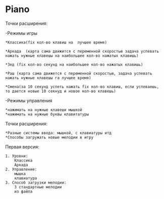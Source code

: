 # Piano

Точки расширения:

-Режимы игры 

	*Классика(fix кол-во клавиш на  лучшее время)	
	
	*Аркада  (карта сама движится с переменной скоростью задача успевать нажать нужные клавешы на наибольшее кол-во нажатых клавишь)
	
	*Зед (fix кол-во секунд на наибольшее кол-во нажатых клавишь)
	
	*Раш (карта сама движется с переменной скоростью, задача успевать нажать нужные клавешы га лучшее время)
	
	*Смена(за 10 секунд успеть нажать fix кол-во клавиш, если успеваешь, то дается новые 10 секнуд и новое кол-во клавешь)
	

-Режимы управления

	*нажимать на нужные клавеши мышкой 
	*нажимать на нужные буквы клавитатуры 

Точки расширения:

	*Разные системы ввода: мышкой, с клавиатуры итд
	*Способы загружать новые мелодии в игру


Первая версия:

	1. Уровни:
		Классика
		Аркада
	2. Управление:
		мышка
		клавиатура
	3. Способ загрузки мелодии:
		3 стандартные мелодии
		из файла


	
	




